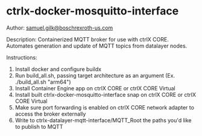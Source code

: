 # ctrlx-docker-mosquitto-interface

Author: samuel.gilk@boschrexroth-us.com

Description: Containerized MQTT broker for use with ctrlX CORE. Automates generation and update of MQTT topics from datalayer nodes.

Instructions:

1. Install docker and configure buildx
2. Run build_all.sh, passing target architecture as an argument (Ex. ./build_all.sh "arm64")
3. Install Container Engine app on ctrlX CORE or ctrlX CORE Virtual
4. Install built ctrlx-docker-mosquitto-interface snap on ctrlX CORE or ctrlX CORE Virtual
5. Make sure port forwarding is enabled on ctrlX CORE network adapter to access the broker externally
6. Write to ctrlx-datalayer-mqtt-interface/MQTT_Root the paths you'd like to publish to MQTT
